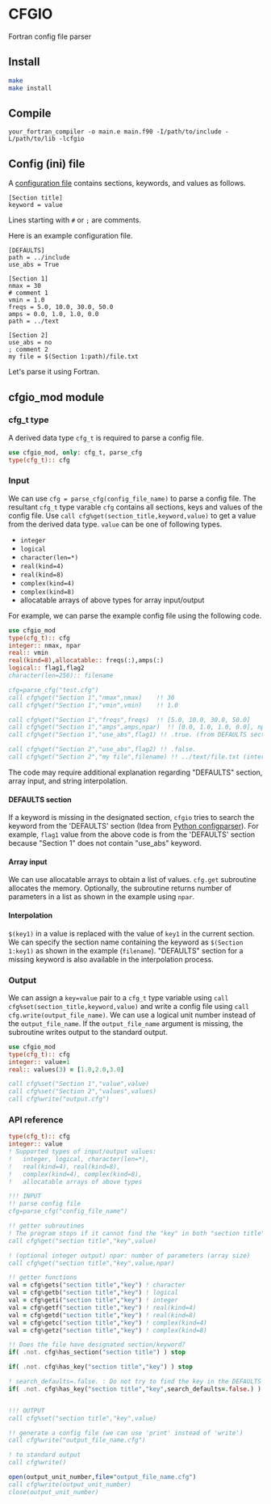 # CFGIO
Fortran config file parser

## Install
```sh
make
make install
```

## Compile
```
your_fortran_compiler -o main.e main.f90 -I/path/to/include -L/path/to/lib -lcfgio
```

## Config (ini) file
A [configuration file](https://en.wikipedia.org/wiki/Configuration_file) contains sections, keywords, and values as follows.

```
[Section title]
keyword = value
```

Lines starting with `#` or `;` are comments.

Here is an example configuration file.

```
[DEFAULTS]
path = ../include
use_abs = True

[Section 1]
nmax = 30
# comment 1
vmin = 1.0
freqs = 5.0, 10.0, 30.0, 50.0
amps = 0.0, 1.0, 1.0, 0.0
path = ../text

[Section 2]
use_abs = no
; comment 2
my file = $(Section 1:path)/file.txt
```

Let's parse it using Fortran.


## cfgio_mod module

### cfg_t type
A derived data type `cfg_t` is required to parse a config file.

```fortran
use cfgio_mod, only: cfg_t, parse_cfg
type(cfg_t):: cfg
```

### Input
We can use `cfg = parse_cfg(config_file_name)` to parse a config file. The resultant `cfg_t` type varable `cfg` contains all sections, keys and values of the config file. Use `call cfg%get(section_title,keyword,value)` to get a value from the derived data type. `value` can be one of following types.

- `integer`
- `logical`
- `character(len=*)`
- `real(kind=4)`
- `real(kind=8)`
- `complex(kind=4)`
- `complex(kind=8)`
- allocatable arrays of above types for array input/output

For example, we can parse the example config file using the following code.

```fortran
use cfgio_mod
type(cfg_t):: cfg
integer:: nmax, npar
real:: vmin
real(kind=8),allocatable:: freqs(:),amps(:)
logical:: flag1,flag2
character(len=256):: filename

cfg=parse_cfg("test.cfg")
call cfg%get("Section 1","nmax",nmax)    !! 30
call cfg%get("Section 1","vmin",vmin)    !! 1.0

call cfg%get("Section 1","freqs",freqs)  !! [5.0, 10.0, 30.0, 50.0]
call cfg%get("Section 1","amps",amps,npar)  !! [0.0, 1.0, 1.0, 0.0], npar=4
call cfg%get("Section 1","use_abs",flag1) !! .true. (from DEFAULTS section)

call cfg%get("Section 2","use_abs",flag2) !! .false.
call cfg%get("Section 2","my file",filename) !! ../text/file.txt (interpolated)
```

The code may require additional explanation regarding "DEFAULTS" section, array input, and string interpolation.

#### DEFAULTS section
If a keyword is missing in the designated section, `cfgio` tries to search the keyword from the 'DEFAULTS' section (Idea from [Python configparser](https://docs.python.org/3/library/configparser.html)). For example, `flag1` value from the above code is from the 'DEFAULTS' section because "Section 1" does not contain "use_abs" keyword.

#### Array input
We can use allocatable arrays to obtain a list of values. `cfg.get` subroutine allocates the memory. Optionally, the subroutine returns number of parameters in a list as shown in the example using `npar`. 

#### Interpolation
`$(key1)` in a value is replaced with the value of `key1` in the current section. We can specify the section name containing the keyword as `$(Section 1:key1)` as shown in the example (`filename`). "DEFAULTS" section for a missing keyword is also available in the interpolation process.

### Output

We can assign a `key=value` pair to a `cfg_t` type variable using `call cfg%set(section_title,keyword,value)` and write a config file using `call cfg.write(output_file_name)`. We can use a logical unit number instead of the `output_file_name`. If the `output_file_name` argument is missing, the subroutine writes output to the standard output.

```fortran
use cfgio_mod
type(cfg_t):: cfg
integer:: value=1
real:: values(3) = [1.0,2.0,3.0]

call cfg%set("Section 1","value",value)
call cfg%set("Section 2","values",values)
call cfg%write("output.cfg")
```

### API reference
```fortran
type(cfg_t):: cfg
integer:: value
! Supported types of input/output values:
!   integer, logical, character(len=*),
!   real(kind=4), real(kind=8),
!   complex(kind=4), complex(kind=8),
!   allocatable arrays of above types

!!! INPUT
!! parse config file
cfg=parse_cfg("config_file_name")

!! getter subroutines
! The program stops if it cannot find the "key" in both "section title" and "DEFAULTS" sections.
call cfg%get("section title","key",value)

! (optional integer output) npar: number of parameters (array size)
call cfg%get("section title","key",value,npar)

!! getter functions
val = cfg%gets("section title","key") ! character
val = cfg%getb("section title","key") ! logical
val = cfg%geti("section title","key") ! integer
val = cfg%getf("section title","key") ! real(kind=4)
val = cfg%getd("section title","key") ! real(kind=8)
val = cfg%getc("section title","key") ! complex(kind=4)
val = cfg%getz("section title","key") ! complex(kind=8)

!! Does the file have designated section/keyword?
if( .not. cfg%has_section("section title") ) stop

if( .not. cfg%has_key("section title","key") ) stop

! search_defaults=.false. : Do not try to find the key in the DEFAULTS section
if( .not. cfg%has_key("section title","key",search_defaults=.false.) ) stop


!!! OUTPUT
call cfg%set("section title","key",value)

!! generate a config file (we can use 'print' instead of 'write')
call cfg%write("output_file_name.cfg")

! to standard output
call cfg%write()

open(output_unit_number,file="output_file_name.cfg")
call cfg%write(output_unit_number)
close(output_unit_number)

```